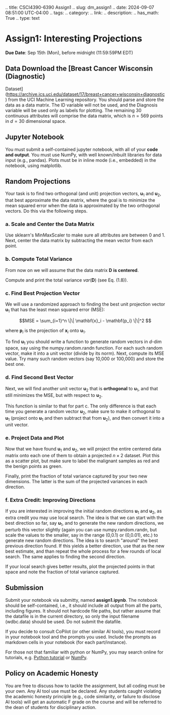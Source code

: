 .. title: CSCI4390-6390 Assign1
.. slug: dm_assign1
.. date: 2024-09-07 08:51:00 UTC-04:00
.. tags:
.. category:
.. link:
.. description:
.. has_math: True
.. type: text

# Assign1: Interesting Projections

**Due Date**: Sep 15th (Mon), before midnight (11:59:59PM EDT)

## Data Download the [Breast Cancer Wisconsin (Diagnostic)

Dataset](<https://archive.ics.uci.edu/dataset/17/breast+cancer+wisconsin+diagnostic>)
from the UCI Machine Learning repository. You should parse and store the data
as a data matrix. The ID variable will not be used, and the Diagnosis variable
will be used only as labels for plotting. The remaining 30 continuous
attributes will comprise the data matrix, which is $n=569$ points in $d=30$
dimensional space.

## Jupyter Notebook

You must submit a self-contained jupyter notebook, with all
of your **code and output**. You must use NumPy, with well known/inbuilt
libraries for data input (e.g., pandas). Plots must be in inline mode (i.e.,
embedded) in the notebook, using matplotlib.

## Random Projections

Your task is to find two orthogonal (and unit) projection vectors,
$\mathbf{u}_1$ and $\mathbf{u}_2$, that best approximate the data matrix,
where the goal is to minimize the mean squared error when the data is
approximated by the two orthogonal vectors. Do this via the following steps.

### a. Scale and Center the Data Matrix

Use sklearn's MinMaxScaler to make sure all attributes are between 0 and 1.
Next, center the data matrix by subtracting the mean vector from each point.

### b. Compute Total Variance

From now on we will assume that the data matrix $\mathbf{D}$ **is centered**.

Compute and print the total variance $var(\mathbf{D})$ (see Eq. (1.8)).

### c. Find Best Projection Vector

We will use a randomized approach to finding the best unit projection vector
$\mathbf{u}_1$ that has the least mean squared error (MSE):

$$MSE = \sum_{i=1}^n \|\| \mathbf{x}_i - \mathbf{p_i} \|\|^2 $$

where $\mathbf{p}_i$ is the projection of $\mathbf{x}_i$ onto $\mathbf{u}_1$.

To find $\mathbf{u}_1$ you should write a function to generate random vectors
in $d$-dim space, say using the numpy.random.randn function. For each such
random vector, make it into a unit vector (divide by its norm). Next, compute
its MSE value. Try many such random vectors (say 10,000 or 100,000) and store
the best one.

### d. Find Second Best Vector

Next, we will find another unit vector $\mathbf{u}_2$ that is **orthogonal** to
$\mathbf{u}_1$, and that still minimizes the MSE, but with respect to
$\mathbf{u}_2$.

This function is similar to that for part c. The only difference is that each
time you generate a random vector $\mathbf{u}_2$, make sure to make it
orthogonal to $\mathbf{u}_1$ (project onto $\mathbf{u}_1$ and then subtract
that from $\mathbf{u}_2$), and then convert it into a unit vector.

### e. Project Data and Plot

Now that we have found $\mathbf{u}_1$ and $\mathbf{u}_2$, we will project the
entire centered data matrix onto each one of them to obtain a projected $n
\times 2$ dataset. Plot this as a scatter plot, but make sure to label the
malignant samples as red and the benign points as green.

Finally, print the fraction of total variance captured by your two new
dimensions. The latter is the sum of the projected variances in each direction.

### f. Extra Credit: Improving Directions

If you are interested in improving the initial random directions $\mathbf{u}_1$
and $\mathbf{u}_2$, as extra credit you may use local search. The idea is that
we can start with the best direction so far, say $\mathbf{u}_1$, and to
generate the new random directions, we perturb this vector slightly (again you
can use numpy.random.randn, but scale the values to the smaller, say in the
range (0,0.1) or (0,0.01), etc.) to generate new random directions. The idea is to search
"around" the best previous direction found. If this yields a better direction,
use that as the new best estimate, and than repeat the whole process for a few
rounds of local search. The same applies to finding the second direction.

If your local search gives better results, plot the projected points in that
space and note the fraction of total variance captured.

## Submission

Submit your notebook via submitty, named **assign1.ipynb**. The notebook should
be self-contained, i.e., it should include all output from all the parts,
including figures. It should not hardcode file paths, but rather assume that
the datafile is in the current directory, so only the input filename
(wdbc.data) should be used. Do not submit the datafile.

If you decide to consult CoPilot (or other similar AI tools), you must record
in your notebook tool and the prompts you used. Include the prompts as markdown
cells in your notebook (for each part/instance).

For those not that familiar with python or NumPy, you may search online for
tutorials, e.g. [Python tutorial](https://docs.python.org/3/tutorial) or
[NumPy](https://numpy.org/doc/stable).

## Policy on Academic Honesty

You are free to discuss how to tackle the assignment, but all coding must be
your own. Any AI tool use must be declared. Any students caught violating the
academic honesty principle (e.g., code similarity, or failure to disclose AI
tools) will get an automatic F grade on the course and will be referred to the
dean of students for disciplinary action.
